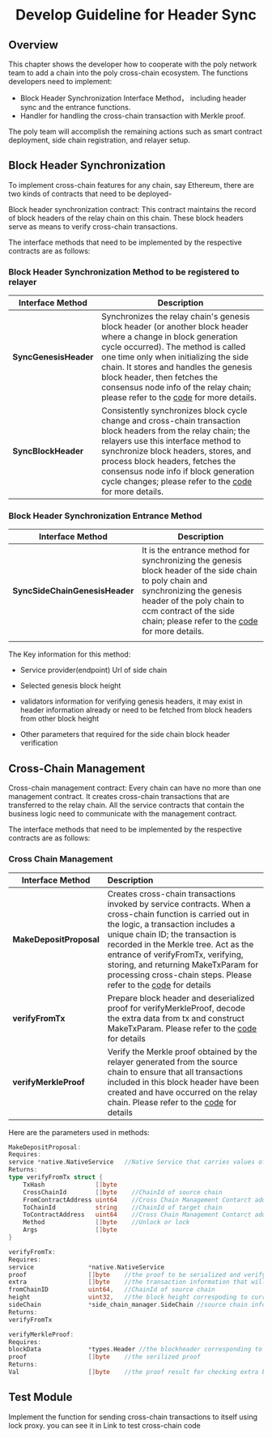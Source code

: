 <h1 align="center">Develop Guideline for Header Sync</h1>


## Overview

This chapter shows the developer how to cooperate with the poly network team to add a chain into the poly cross-chain ecosystem. The functions developers need to implement:

- Block Header Synchronization Interface Method， including header sync and the entrance functions.
- Handler for handling the cross-chain transaction with Merkle proof.

The poly team will accomplish the remaining actions such as smart contract deployment, side chain registration, and relayer setup.

## Block Header Synchronization

To implement cross-chain features for any chain, say Ethereum, there are two kinds of contracts that need to be deployed-

Block header synchronization contract: This contract maintains the record of block headers of the relay chain on this chain. These block headers serve as means to verify cross-chain transactions.

The interface methods that need to be implemented by the respective contracts are as follows:

### Block Header Synchronization Method to be registered to relayer

| Interface Method      | Description                                                  |
| --------------------- | ------------------------------------------------------------ |
| **SyncGenesisHeader** | Synchronizes the relay chain's genesis block header (or another block header where a change in block generation cycle occurred). The method is called one time only when initializing the side chain. It stores and handles the genesis block header, then fetches the consensus node info of the relay chain; please refer to the [code](https://github.com/polynetwork/poly/blob/master/native/service/header_sync/eth/header_sync.go#L61) for more details. |
| **SyncBlockHeader**   | Consistently synchronizes block cycle change and cross-chain transaction block headers from the relay chain; the relayers use this interface method to synchronize block headers, stores, and process block headers, fetches the consensus node info if block generation cycle changes; please refer to the [code](https://github.com/polynetwork/poly/blob/master/native/service/header_sync/eth/header_sync.go#L99) for more details. |


### Block Header Synchronization Entrance Method

| Interface Method                   | Description                                                  |
| ---------------------------------- | ------------------------------------------------------------ |
| **SyncSideChainGenesisHeader**     | It is the entrance method for synchronizing the genesis block header of the side chain to poly chain and synchronizing the genesis header of the poly chain to ccm contract of the side chain; please refer to the [code](https://github.com/polynetwork/poly-io-test/blob/master/cmd/tools/run.go#L607) for more details. |
|                                ||

The Key information for this method:

- Service provider(endpoint) Url of side chain

- Selected genesis block height

- validators information for verifying genesis headers, it may exist in header information already or need to be fetched from block headers from other block height

- Other parameters that required for the side chain block header verification

  

## Cross-Chain Management

Cross-chain management contract: Every chain can have no more than one management contract. It creates cross-chain transactions that are transferred to the relay chain. All the service contracts that contain the business logic need to communicate with the management contract.

The interface methods that need to be implemented by the respective contracts are as follows:

### Cross Chain Management

| Interface Method        | Description                                                  |
| ----------------------- | :----------------------------------------------------------- |
| **MakeDepositProposal** | Creates cross-chain transactions invoked by service contracts. When a cross-chain function is carried out in the logic, a transaction includes a unique chain ID; the transaction is recorded in the Merkle tree. Act as the entrance of verifyFromTx, verifying, storing, and returning MakeTxParam for processing cross-chain steps. Please refer to the [code](https://github.com/polynetwork/poly/blob/master/native/service/cross_chain_manager/eth/eth_handler.go#L34) for details |
| **verifyFromTx** | Prepare block header and deserialized proof for verifyMerkleProof, decode the extra data from tx and construct MakeTxParam. Please refer to the [code](https://github.com/polynetwork/poly/blob/4323af5cfcd2a3277653d5bdc4db015cd9755fee/native/service/cross_chain_manager/eth/utils.go#L41) for details |
| **verifyMerkleProof** | Verify the Merkle proof obtained by the relayer generated from the source chain to ensure that all transactions included in this block header have been created and have occurred on the relay chain. Please refer to the [code](https://github.com/polynetwork/poly/blob/4323af5cfcd2a3277653d5bdc4db015cd9755fee/native/service/cross_chain_manager/eth/utils.go#L88) for details |

Here are the parameters used in methods:

```go
MakeDepositProposal:
Requires:
service *native.NativeService   //Native Service that carries values of necessary information of  a cross-chain event
Returns:
type verifyFromTx struct {
	TxHash              []byte    
	CrossChainId        []byte    //ChainId of source chain
	FromContractAddress uint64    //Cross Chain Management Contarct address of source chain
	ToChainId           string    //ChainId of target chain
	ToContractAddress   uint64    //Cross Chain Management Contarct address of target chain
	Method              []byte    //Unlock or lock
	Args                []byte
}
```
```go
verifyFromTx:
Requires:
service               *native.NativeService  
proof                 []byte    //the proof to be serialized and verifyed
extra                 []byte    //the transaction information that will be used for contructing verifyFromTx
fromChainID           uint64,   //ChainId of source chain
height                uint32,   //the block height correspoding to current transaction event
sideChain             *side_chain_manager.SideChain //source chain information that contains ccm  contract address
Returns:
verifyFromTx
```
```go
verifyMerkleProof:
Requires:
blockData             *types.Header //the blockheader corresponding to current transaction event  
proof                 []byte    //the serilized proof
Returns:
Val                   []byte    //the proof result for checking extra before constructing verifyFromTx
```


## Test Module

Implement the function for sending cross-chain transactions to itself using lock proxy.  you can see it in Link to test cross-chain code 
